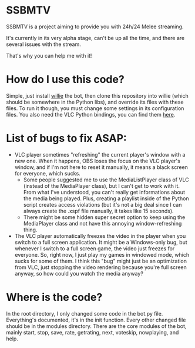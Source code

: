 # SSBMTV

SSBMTV is a project aiming to provide you with 24h/24 Melee streaming.

It's currently in its very alpha stage, can't be up all the time, and there are several issues with the stream.

That's why you can help me with it!

# How do I use this code?

Simple, just install [willie](https://github.com/embolalia/willie) the bot, then clone this repository into willie (which should be somewhere in the Python libs), and override its files with these files. To run it though, you must change some settings in its configuration files. You also need the VLC Python bindings, you can find them [here](http://git.videolan.org/?p=vlc/bindings/python.git;a=blob_plain;f=generated/vlc.py;hb=HEAD).

# List of bugs to fix ASAP:

* VLC player sometimes "refreshing" the current player's window with a new one. When it happens, OBS loses the focus on the VLC player's window, and if I'm not here to reset it manually, it means a black screen for everyone, which sucks.
  * Some people suggested me to use the MediaListPlayer class of VLC (instead of the MediaPlayer class), but I can't get to work with it. From what I've understood, you can't really get informations about the media being played. Plus, creating a playlist inside of the Python script creates access violations (but it's not a big deal since I can always create the .xspf file manually, it takes like 15 seconds).
  * There might be some hidden super secret option to keep using the MediaPlayer class and not have this annoying window-refreshing thing.
* The VLC player automatically freezes the video in the player when you switch to a full screen application. It might be a Windows-only bug, but whenever I switch to a full screen game, the video just freezes for everyone. So, right now, I just play my games in windowed mode, which sucks for some of them. I think this "bug" might just be an optimization from VLC, just stopping the video rendering because you're full screen anyway, so how could you watch the media anyway?

# Where is the code?

In the root directory, I only changed some code in the bot.py file. Everything's documented, it's in the init function.
Every other changed file should be in the modules directory. There are the core modules of the bot, mainly start, stop, save, rate, getrating, next, voteskip, nowplaying, and help.
